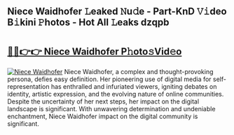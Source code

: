 ## Niece Waidhofer 𝙻eaked 𝙽u𝚍e - Part-KnD 𝚅𝚒deo B𝚒kini 𝙿hotos - Hot All 𝙻eaks dzqpb

# <h2><a href="http://ld4ztc.urlbe.top/?page=Niece+Waidhofer">🔗🔗👉👉 Niece Waidhofer P𝚑oto𝚜Vid𝚎o</a></h2>

[![Niece Waidhofer](https://i.imgur.com/eBuTRDB.gif)](http://ld4ztc.urlbe.top/?page=Niece+Waidhofer)
Niece Waidhofer, a complex and thought-provoking persona, defies easy definition. Her pioneering use of digital media for self-representation has enthralled and infuriated viewers, igniting debates on identity, artistic expression, and the evolving nature of online communities. Despite the uncertainty of her next steps, her impact on the digital landscape is significant. With unwavering determination and undeniable enchantment, Niece Waidhofer impact on the digital community is significant.
